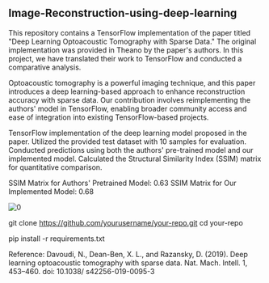 ## Image-Reconstruction-using-deep-learning
This repository contains a TensorFlow implementation of the paper titled "Deep Learning Optoacoustic Tomography with Sparse Data." The original implementation was provided in Theano by the paper's authors. In this project, we have translated their work to TensorFlow and conducted a comparative analysis.


Optoacoustic tomography is a powerful imaging technique, and this paper introduces a deep learning-based approach to enhance reconstruction accuracy with sparse data. Our contribution involves reimplementing the authors' model in TensorFlow, enabling broader community access and ease of integration into existing TensorFlow-based projects.



TensorFlow implementation of the deep learning model proposed in the paper.
Utilized the provided test dataset with 10 samples for evaluation.
Conducted predictions using both the authors' pre-trained model and our implemented model.
Calculated the Structural Similarity Index (SSIM) matrix for quantitative comparison.


SSIM Matrix for Authors' Pretrained Model: 0.63
SSIM Matrix for Our Implemented Model: 0.68


![0](https://github.com/sanjoymollarpur/Image-Reconstruction-using-deep-learning/assets/89268947/313f984a-e3d6-4f1b-a667-49bb3b99adf9)

git clone https://github.com/yourusername/your-repo.git
cd your-repo

pip install -r requirements.txt

Reference:
Davoudi, N., Dean-Ben, X. L., and Razansky, D. (2019). Deep learning optoacoustic
tomography with sparse data. Nat. Mach. Intell. 1, 453–460. doi: 10.1038/
s42256-019-0095-3
